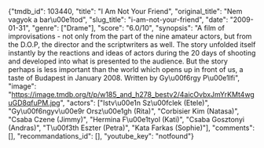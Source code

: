 {"tmdb_id": 103440, "title": "I Am Not Your Friend", "original_title": "Nem vagyok a bar\u00e1tod", "slug_title": "i-am-not-your-friend", "date": "2009-01-31", "genre": ["Drame"], "score": "6.0/10", "synopsis": "A film of improvisations - not only from the part of the nine amateur actors, but from the D.O.P, the director and the scriptwriters as well. The story unfolded itself instantly by the reactions and ideas of actors during the 20 days of shooting and developed into what is presented to the audience. But the story perhaps is less important than the world which opens up in front of us, a taste of Budapest in January 2008. Written by Gy\u00f6rgy P\u00e1lfi", "image": "https://image.tmdb.org/t/p/w185_and_h278_bestv2/4aicOvbxJmYrKMt4wguGD8qfuPM.jpg", "actors": ["Istv\u00e1n Sz\u00fclek (Etele)", "Gy\u00f6ngyv\u00e9r Orsz\u00e1gh (Rita)", "Corbisier Kim (Natasa)", "Csaba Czene (Jimmy)", "Hermina F\u00e1tyol (Kati)", "Csaba Gosztonyi (Andras)", "T\u00f3th Eszter (Petra)", "Kata Farkas (Sophie)"], "comments": [], "recommandations_id": [], "youtube_key": "notfound"}